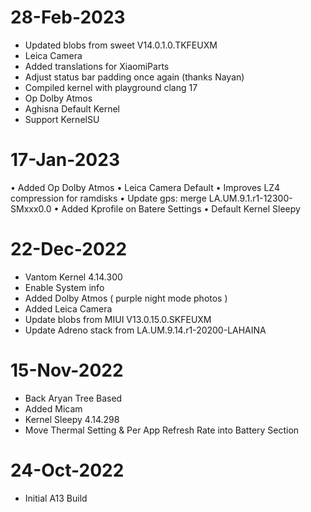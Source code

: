 # 28-Feb-2023
* Updated blobs from sweet V14.0.1.0.TKFEUXM
* Leica Camera
* Added translations for XiaomiParts
* Adjust status bar padding once again (thanks Nayan)
* Compiled kernel with playground clang 17
* Op Dolby Atmos
* Aghisna Default Kernel
* Support KernelSU

# 17-Jan-2023
• Added Op Dolby Atmos
• Leica Camera Default
• Improves LZ4 compression for ramdisks
• Update gps: merge LA.UM.9.1.r1-12300-SMxxx0.0
• Added Kprofile on Batere Settings
• Default Kernel Sleepy

# 22-Dec-2022
- Vantom Kernel 4.14.300
- Enable System info
- Added Dolby Atmos ( purple night mode photos )
- Added Leica Camera
- Update blobs from MIUI V13.0.15.0.SKFEUXM
- Update Adreno stack from LA.UM.9.14.r1-20200-LAHAINA

# 15-Nov-2022
- Back Aryan Tree Based
- Added Micam
- Kernel Sleepy 4.14.298
- Move Thermal Setting & Per App Refresh Rate into Battery Section

# 24-Oct-2022
- Initial A13 Build


